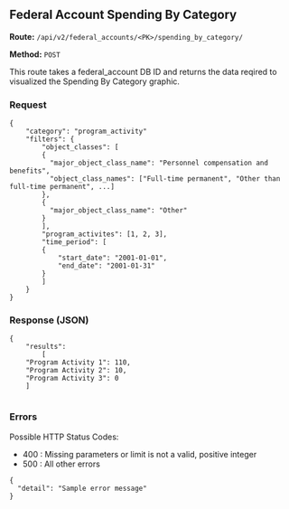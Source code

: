 ## Federal Account Spending By Category
**Route:** `/api/v2/federal_accounts/<PK>/spending_by_category/`

**Method:** `POST`

This route takes a federal_account DB ID and returns the data reqired to visualized the Spending By Category graphic.

### Request

```
{
	"category": "program_activity"
	"filters": {
	    "object_classes": [
	    {
	      "major_object_class_name": "Personnel compensation and benefits",
	      "object_class_names": ["Full-time permanent", "Other than full-time permanent", ...]
	    },
	    {
	      "major_object_class_name": "Other"
	    }
	    ],
	    "program_activites": [1, 2, 3],
	    "time_period": [
		{
			"start_date": "2001-01-01",
			"end_date": "2001-01-31"
		}
	    ]
	}
}
```


  
### Response (JSON)

```
{
    "results": 
        [
	"Program Activity 1": 110,
	"Program Activity 2": 10, 
	"Program Activity 3": 0
	]
    
```

### Errors
Possible HTTP Status Codes:
* 400 : Missing parameters or limit is not a valid, positive integer
* 500 : All other errors

```
{
  "detail": "Sample error message"
}
```

